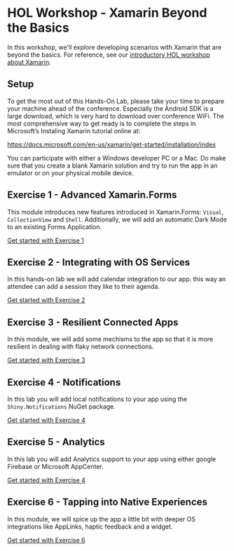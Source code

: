 # HOL Workshop - Xamarin Beyond the Basics

In this workshop, we'll explore developing scenarios with Xamarin that are beyond the basics. For reference, see our [introductory HOL workshop about Xamarin](https://github.com/XpiritBV/xamarin-hands-on-labs).

## Setup

To get the most out of this Hands-On Lab, please take your time to prepare your machine ahead of the conference. Especially the Android SDK is a large download, which is very hard to download over conference WiFi. The most comprehensive way to get ready is to complete the steps in Microsoft’s Instaling Xamarin tutorial online at:
 
https://docs.microsoft.com/en-us/xamarin/get-started/installation/index
 
You can participate with either a Windows developer PC or a Mac. Do make sure that you create a blank Xamarin solution and try to run the app in an emulator or on your physical mobile device.

## Exercise 1 - Advanced Xamarin.Forms

This module introduces new features introduced in Xamarin.Forms: `Visual`, `CollectionView` and `Shell`. Additionally, we will add an automatic Dark Mode to an existing Forms Application.

[Get started with Exercise 1](./hol/hol-01/README.md)

## Exercise 2 - Integrating with OS Services

In this hands-on lab we will add calendar integration to our app. this way an attendee can add a session they like to their agenda.

[Get started with Exercise 2](./hol/hol-02/Readme.md)

## Exercise 3 - Resilient Connected Apps

In this module, we will add some mechisms to the app so that it is more resilient in dealing with flaky network connections.

[Get started with Exercise 3](./hol/hol-03/README.md)

## Exercise 4 - Notifications

In this lab you will add local notifications to your app using the `Shiny.Notifications` NuGet package.

[Get started with Exercise 4](./hol/hol-04/Readme.md)

## Exercise 5 - Analytics

In this lab you will add Analytics support to your app using either google Firebase or Microsoft AppCenter.

[Get started with Exercise 4](./hol/hol-05/Readme.md)

## Exercise 6 - Tapping into Native Experiences

In this module, we will spice up the app a little bit with deeper OS integrations like AppLinks, haptic feedback and a widget.

[Get started with Exercise 6](./hol/hol-06/README.md)
